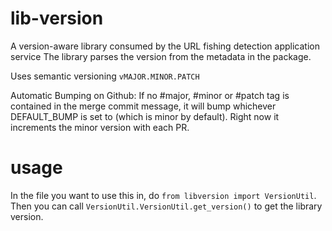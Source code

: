 # lib-version
A version-aware library consumed by the URL fishing detection application service
The library parses the version from the metadata in the package.

Uses semantic versioning `vMAJOR.MINOR.PATCH`

Automatic Bumping on Github: If no #major, #minor or #patch tag is contained in the merge commit message, 
it will bump whichever DEFAULT_BUMP is set to (which is minor by default). Right now it increments the minor version with each PR.

# usage

In the file you want to use this in, do `from libversion import VersionUtil`.
Then you can call `VersionUtil.VersionUtil.get_version()` to get the library version.